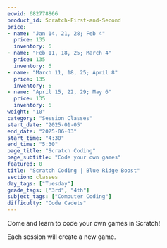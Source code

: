 ```yaml
---
ecwid: 682778866
product_id: Scratch-First-and-Second
price:
- name: "Jan 14, 21, 28; Feb 4"
  price: 135
  inventory: 6
- name: "Feb 11, 18, 25; March 4"
  price: 135
  inventory: 6
- name: "March 11, 18, 25; April 8"
  price: 135
  inventory: 6
- name: "April 15, 22, 29; May 6"
  price: 135
  inventory: 6
weight: "10"
category: "Session Classes"
start_date: "2025-01-05"
end_date: "2025-06-03"
start_time: "4:30"
end_time: "5:30"
page_title: "Scratch Coding"
page_subtitle: "Code your own games"
featured: 0
title: "Scratch Coding | Blue Ridge Boost"
section: classes
day_tags: ["Tuesday"]
grade_tags: ["3rd", "4th"]
subject_tags: ["Computer Coding"]
difficulty: "Code Cadets"
---
```

<p>Come and learn to code your own games in Scratch!</p><p>Each session will create a new game.</p>
